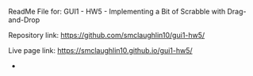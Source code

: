 ReadMe File for: GUI1 - HW5 - Implementing a Bit of Scrabble with Drag-and-Drop

Repository link: https://github.com/smclaughlin10/gui1-hw5/

Live page link: https://smclaughlin10.github.io/gui1-hw5/



- 
